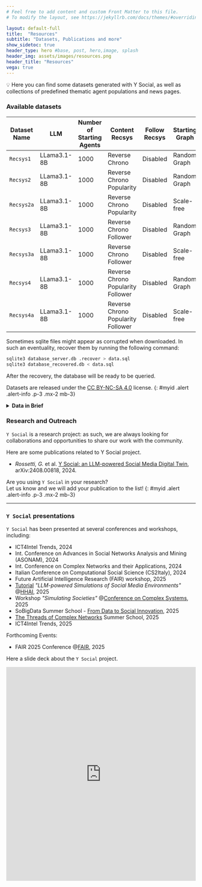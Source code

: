 ```yaml
---
# Feel free to add content and custom Front Matter to this file.
# To modify the layout, see https://jekyllrb.com/docs/themes/#overriding-theme-defaults

layout: default-full
title:  "Resources"
subtitle: "Datasets, Publications and more"
show_sidetoc: true
header_type: hero #base, post, hero,image, splash
header_img: assets/images/resources.png
header_title: "Resources"
vega: true
---
```


<div class="container py-3">
<div class="row">
<div class="alert-info-custom">
💡 Here you can find some datasets generated with Y Social, as well as collections of predefined thematic agent populations and news pages.
</div>

<div class="col-md-12" markdown="1">

### Available datasets

| Dataset Name | LLM          | Number of Starting Agents | Content Recsys                     | Follow Recsys | Starting Graph | Days | File                                                       |
|--------------|--------------|---------------------------|------------------------------------|---------------|----------------|------|------------------------------------------------------------|
| `Recsys1`    | LLama3.1-8B  | 1000                      | Reverse Chrono                     | Disabled      | Random Graph   | 60   | [📕](https://github.com/YSocialTwin/YSocialTwin.github.io/blob/main/assets/datasets/1k_60d_ReverseChrono_ER_database.db.zip) |
| `Recsys2`    | LLama3.1-8B  | 1000                      | Reverse Chrono Popularity          | Disabled      | Random Graph   | 60   | [📕](https://github.com/YSocialTwin/YSocialTwin.github.io/blob/main/assets/datasets/1k_60d_Popularity_ER_database.db.zip) |
| `Recsys2a`   | LLama3.1-8B  | 1000                      | Reverse Chrono Popularity          | Disabled      | Scale-free     | 60   | [📕](https://github.com/YSocialTwin/YSocialTwin.github.io/blob/main/assets/datasets/1k_60d_Popularity_BA_database.db.zip) |
| `Recsys3`    | LLama3.1-8B  | 1000                      | Reverse Chrono Follower            | Disabled      | Random Graph   | 60   | [📕](https://github.com/YSocialTwin/YSocialTwin.github.io/blob/main/assets/datasets/1k_60d_Follower_ER_database.db.zip) |
| `Recsys3a`   | LLama3.1-8B  | 1000                      | Reverse Chrono Follower            | Disabled      | Scale-free     | 60   | [📕](https://github.com/YSocialTwin/YSocialTwin.github.io/blob/main/assets/datasets/1k_60d_Follower_BA_database.db.zip) |
| `Recsys4`    | LLama3.1-8B  | 1000                      | Reverse Chrono Popularity Follower | Disabled      | Random Graph   | 60   | [📕](https://github.com/YSocialTwin/YSocialTwin.github.io/blob/main/assets/datasets/1k_60d_FollowerPopularity_ER_database.db.zip) |
| `Recsys4a`   | LLama3.1-8B  | 1000                      | Reverse Chrono Popularity Follower | Disabled      | Scale-free     | 60   | [📕](https://github.com/YSocialTwin/YSocialTwin.github.io/blob/main/assets/datasets/1k_60d_FollowerPopularity_BA_database.db.zip) |

Sometimes sqlite files might appear as corrupted when downloaded. 
In such an eventuality, recover them by running the following command:

```bash
sqlite3 database_server.db .recover > data.sql
sqlite3 database_recovered.db < data.sql
```

After the recovery, the database will be ready to be queried.

Datasets are released under the [CC BY-NC-SA 4.0](https://creativecommons.org/licenses/by-nc-sa/4.0/) license. 
{: #myid .alert .alert-info .p-3 .mx-2 mb-3}

<details>
<summary data-excerpt="SQLite database with 17+ tables: agents, posts, emotions, follows, hashtags, images, toxicity, sentiment, and more."><strong>Data in Brief</strong></summary>

{% capture y_client_content %}

Each experiment produces several files, primarily containing metadata about the agents or the simulation setup.

The datasets in the table above contain only the sqlite database file storing the data generated during the simulation.
More complete datasets, including logs and configuration files, are available upon request.

This database includes the following tables:

- `user_mgmt`: contains the agents' metadata;
- `articles`: contains the news articles that agents shared;
- `websites`: contains the websites whose articles shared by the agents;
- `emotions`: contains the emotions that contents can elicit;
- `follows`: contains the social connections between agents;
- `hashtags`: contains the hashtags used by agents;
- `images`: contains the images (along with their LLM textual annotation) shared by agents;
- `post`: contains the posts/comments shared by agents;
- `post_emotions`: contains the emotions elicited by agents' contents;
- `post_hashtags`: contains the hashtags used by agents in their contents;
- `post_sentiment`: contains the VADER sentiment annotations of agents' generated contents;
- `post_toxicity`: contains the Perspective API toxicity annotations of agents' generated contents;
- `post_topics`: contains the topics (i.e., interests) of agents' generated contents;
- `interests`: contains the interests (i.e., topics) used in the simulation;
- `user_interests`: contains the interests (i.e., topics) used by agents to generate content;
- `voting`: contains the votes cast by agents (if the "cast" action is enabled);
- `mentions`: contains the mentions between agents;
- `reactions`: contains the reactions to agents contents;
- `recommendations`: contains the content recommendations provided by the server to agents;
- `rounds`: contains the simulation rounds.


{% endcapture %}
{{ y_client_content | markdownify }}

</details>

### Research and Outreach

`Y Social` is a research project: as such, we are always looking for collaborations and opportunities to share our work with the community.

Here are some publications related to Y Social project.

- *Rossetti, G.* et al. [Y Social: an LLM-powered Social Media Digital Twin](https://arxiv.org/abs/2408.00818), arXiv:2408.00818, 2024.


Are you using `Y Social` in your research? <br>
Let us know and we will add your publication to the list!
{: #myid .alert .alert-info .p-3 .mx-2 mb-3}

---

### `Y Social` presentations

`Y Social` has been presented at several conferences and workshops, including:
- ICT4Intel Trends, 2024
- Int. Conference on Advances in Social Networks Analysis and Mining (ASONAM), 2024
- Int. Conference on Complex Networks and their Applications, 2024
- Italian Conference on Computational Social Science (CS2Italy), 2024
- Future Artificial Intelligence Research (FAIR) workshop, 2025
- [Tutorial](events/hhai) *"LLM-powered Simulations of Social Media Environments"* @[HHAI](https://hhai-conference.org/2025/), 2025
- Workshop *"Simulating Societies"* @[Conference on Complex Systems](https://ccs25.cssociety.org/), 2025
- SoBigData Summer School - [From Data to Social Innovation](https://summerschool2025.sobigdata.eu/), 2025
- [The Threads of Complex Networks](https://tcn2025.wordpress.com/tcn2025/) Summer School, 2025
- ICT4Intel Trends, 2025

Forthcoming Events:
- FAIR 2025 Conference @[FAIR](https://www.fairconference2025.it/), 2025


Here a slide deck about the `Y Social` project.

<iframe src="https://docs.google.com/presentation/d/e/2PACX-1vSWYu2s09mEJwL7mskYHC3XFuIeTdBPTnHEpee3KyCCFbr5eyix7UZMyUEMYrSfm_ZMI9_ZJt64Ql1Z/embed?start=false&loop=false&delayms=3000" frameborder="0" width="100%" height="569" allowfullscreen="true" mozallowfullscreen="true" webkitallowfullscreen="true"></iframe>

</div>
</div>
</div>
